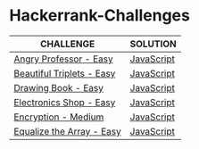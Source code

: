 # Hackerrank-Challenges

|CHALLENGE|SOLUTION|
|---|---|
|[Angry Professor - Easy](https://www.hackerrank.com/challenges/angry-professor/problem)|[JavaScript](https://github.com/vieiramanda11/Hackerrank-Challenges/blob/master/angry-professor.js)|
|[Beautiful Triplets - Easy](https://www.hackerrank.com/challenges/beautiful-triplets/problem)|[JavaScript]()|
|[Drawing Book - Easy](https://www.hackerrank.com/challenges/drawing-book/problem)|[JavaScript]()| 
|[Electronics Shop - Easy](https://www.hackerrank.com/challenges/electronics-shop/problem)|[JavaScript]()| 
|[Encryption - Medium](https://www.hackerrank.com/challenges/encryption/problem)|[JavaScript]()| 
|[Equalize the Array - Easy](https://www.hackerrank.com/challenges/equality-in-a-array/problem)|[JavaScript]()|
